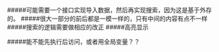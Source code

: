 #####可能需要一个接口实现导入数据，然后再实现搜索，因为这是基于外存的。
#####很大一部分的前后都是一模一样的，只有中间的内容有点不一样
#####搜索的逻辑需要做相应的改正
#####高亮显示

#####能不能先执行后访问，或者用全局变量？？